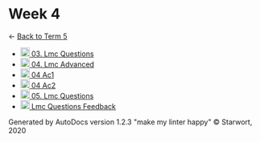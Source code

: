 <style>img{height:18px;margin-bottom:-3px}</style>

# Week 4

← [Back to Term 5](..)

- [![MD file](https://img.icons8.com/windows/512/4a90e2/regular-document.png) 03. Lmc Questions](03._lmc_questions.html)
- [![MD file](https://img.icons8.com/windows/512/4a90e2/regular-document.png) 04. Lmc Advanced](04._lmc_advanced.html)
- [![LMC file](https://starwort.github.io/computer-science/icon-lmc.png) 04 Ac1](04_ac1.lmc)
- [![LMC file](https://starwort.github.io/computer-science/icon-lmc.png) 04 Ac2](04_ac2.lmc)
- [![MD file](https://img.icons8.com/windows/512/4a90e2/regular-document.png) 05. Lmc Questions](05._lmc_questions.html)
- [![MD file](https://img.icons8.com/windows/512/4a90e2/regular-document.png) Lmc Questions Feedback](lmc_questions_feedback.html)

Generated by AutoDocs version 1.2.3 "make my linter happy" © Starwort, 2020
